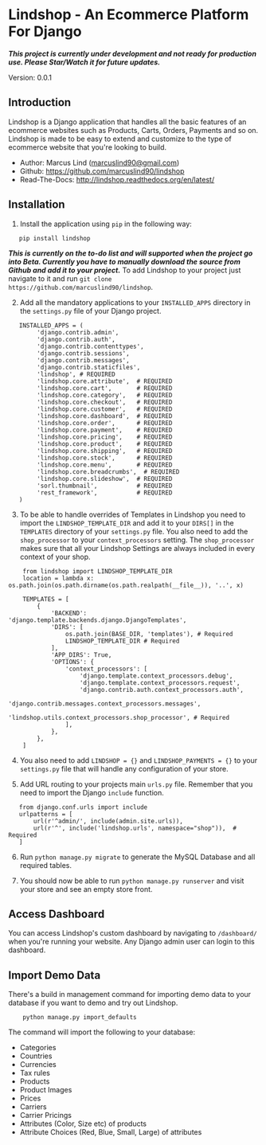 Lindshop - An Ecommerce Platform For Django
============================================

**_This project is currently under development and not ready for production use. Please Star/Watch it for future updates._**

Version: 0.0.1

Introduction
------------

Lindshop is a Django application that handles all the basic features of an ecommerce websites such as Products, Carts, Orders, Payments and so on. Lindshop is made to be easy to extend and customize to the type of ecommerce website that you're looking to build.

* Author: Marcus Lind (marcuslind90@gmail.com)
* Github: https://github.com/marcuslind90/lindshop
* Read-The-Docs: http://lindshop.readthedocs.org/en/latest/


Installation
------------

1. Install the application using `pip` in the following way:

```
   pip install lindshop
```

**_This is currently on the to-do list and will supported when the project go into Beta. Currently you have to manually download the source from Github and add it to your project._**
To add Lindshop to your project just navigate to it and run `git clone https://github.com/marcuslind90/lindshop`.

2. Add all the mandatory applications to your `INSTALLED_APPS` directory in the `settings.py` file of your Django project.

```
   INSTALLED_APPS = (
        'django.contrib.admin',
        'django.contrib.auth',
        'django.contrib.contenttypes',
        'django.contrib.sessions',
        'django.contrib.messages',
        'django.contrib.staticfiles',
        'lindshop', # REQUIRED
        'lindshop.core.attribute',  # REQUIRED
        'lindshop.core.cart',       # REQUIRED
        'lindshop.core.category',   # REQUIRED
        'lindshop.core.checkout',   # REQUIRED
        'lindshop.core.customer',   # REQUIRED
        'lindshop.core.dashboard',  # REQUIRED
        'lindshop.core.order',      # REQUIRED
        'lindshop.core.payment',    # REQUIRED
        'lindshop.core.pricing',    # REQUIRED
        'lindshop.core.product',    # REQUIRED
        'lindshop.core.shipping',   # REQUIRED
        'lindshop.core.stock',      # REQUIRED
        'lindshop.core.menu',       # REQUIRED
        'lindshop.core.breadcrumbs',  # REQUIRED
        'lindshop.core.slideshow',  # REQUIRED
        'sorl.thumbnail',           # REQUIRED
        'rest_framework',           # REQUIRED
   )
```

3. To be able to handle overrides of Templates in Lindshop you need to import the `LINDSHOP_TEMPLATE_DIR` and add it to your `DIRS[]` in the `TEMPLATES` directory of your `settings.py` file. You also need to add the `shop_processor` to your `context_processors` setting. The `shop_processor` makes sure that all your Lindshop Settings are always included in every context of your shop.

```
    from lindshop import LINDSHOP_TEMPLATE_DIR
    location = lambda x: os.path.join(os.path.dirname(os.path.realpath(__file__)), '..', x)

    TEMPLATES = [
        {
            'BACKEND': 'django.template.backends.django.DjangoTemplates',
            'DIRS': [
                os.path.join(BASE_DIR, 'templates'), # Required
                LINDSHOP_TEMPLATE_DIR # Required
            ],
            'APP_DIRS': True,
            'OPTIONS': {
                'context_processors': [
                    'django.template.context_processors.debug',
                    'django.template.context_processors.request',
                    'django.contrib.auth.context_processors.auth',
                    'django.contrib.messages.context_processors.messages',
                    'lindshop.utils.context_processors.shop_processor', # Required
                ],
            },
        },
    ]
```

4. You also need to add `LINDSHOP = {}` and `LINDSHOP_PAYMENTS = {}` to your `settings.py` file that will handle any configuration of your store.

5. Add URL routing to your projects main `urls.py` file. Remember that you need to import the Django `include` function.

```
   from django.conf.urls import include
   urlpatterns = [
       url(r'^admin/', include(admin.site.urls)),
       url(r'^', include('lindshop.urls', namespace="shop")),  # Required
   ]
```

6. Run `python manage.py migrate` to generate the MySQL Database and all required tables.

7. You should now be able to run `python manage.py runserver` and visit your store and see an empty store front.

Access Dashboard
------------

You can access Lindshop's custom dashboard by navigating to `/dashboard/` when you're running your website. Any Django admin user can login to this dashboard.

Import Demo Data
------------

There's a build in management command for importing demo data to your database if you want to demo and try out Lindshop.

```
	python manage.py import_defaults
```

The command will import the following to your database:

* Categories
* Countries
* Currencies
* Tax rules
* Products
* Product Images
* Prices
* Carriers
* Carrier Pricings
* Attributes (Color, Size etc) of products
* Attribute Choices (Red, Blue, Small, Large) of attributes